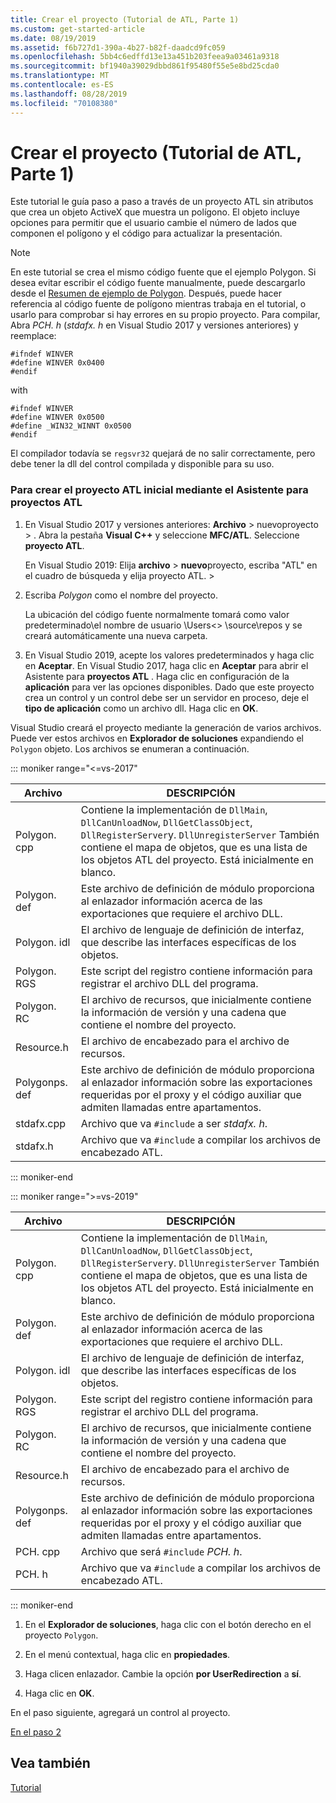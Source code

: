 ```yaml
---
title: Crear el proyecto (Tutorial de ATL, Parte 1)
ms.custom: get-started-article
ms.date: 08/19/2019
ms.assetid: f6b727d1-390a-4b27-b82f-daadcd9fc059
ms.openlocfilehash: 5bb4c6edffd13e13a451b203feea9a03461a9318
ms.sourcegitcommit: bf1940a39029dbbd861f95480f55e5e8bd25cda0
ms.translationtype: MT
ms.contentlocale: es-ES
ms.lasthandoff: 08/28/2019
ms.locfileid: "70108380"
---
```

# <a name="creating-the-project-atl-tutorial-part-1"></a>Crear el proyecto (Tutorial de ATL, Parte 1)

Este tutorial le guía paso a paso a través de un proyecto ATL sin atributos que crea un objeto ActiveX que muestra un polígono. El objeto incluye opciones para permitir que el usuario cambie el número de lados que componen el polígono y el código para actualizar la presentación.

> [!NOTE]
> En este tutorial se crea el mismo código fuente que el ejemplo Polygon. Si desea evitar escribir el código fuente manualmente, puede descargarlo desde el [Resumen de ejemplo de Polygon](https://github.com/Microsoft/VCSamples/tree/master/VC2008Samples/ATL/Controls/Polygon). Después, puede hacer referencia al código fuente de polígono mientras trabaja en el tutorial, o usarlo para comprobar si hay errores en su propio proyecto.
> Para compilar, Abra *PCH. h* (*stdafx. h* en Visual Studio 2017 y versiones anteriores) y reemplace:
> ```
> #ifndef WINVER
> #define WINVER 0x0400
> #endif
> ```
> with
> ```
> #ifndef WINVER
> #define WINVER 0x0500
> #define _WIN32_WINNT 0x0500
> #endif
> ```
> El compilador todavía se `regsvr32` quejará de no salir correctamente, pero debe tener la dll del control compilada y disponible para su uso.

### <a name="to-create-the-initial-atl-project-using-the-atl-project-wizard"></a>Para crear el proyecto ATL inicial mediante el Asistente para proyectos ATL

1. En Visual Studio 2017 y versiones anteriores: **Archivo** > nuevoproyecto > . Abra la pestaña **Visual C++**  y seleccione **MFC/ATL**. Seleccione **proyecto ATL**.

   En Visual Studio 2019: Elija **archivo** > **nuevo**proyecto, escriba "ATL" en el cuadro de búsqueda y elija proyecto ATL. > 

1. Escriba *Polygon* como el nombre del proyecto.

    La ubicación del código fuente normalmente tomará como valor predeterminado\\el nombre de usuario \Users\<> \source\repos y se creará automáticamente una nueva carpeta.

1. En Visual Studio 2019, acepte los valores predeterminados y haga clic en **Aceptar**. 
   En Visual Studio 2017, haga clic en **Aceptar** para abrir el Asistente para **proyectos ATL** . Haga clic en configuración de la **aplicación** para ver las opciones disponibles. Dado que este proyecto crea un control y un control debe ser un servidor en proceso, deje el **tipo de aplicación** como un archivo dll. Haga clic en **OK**.

Visual Studio creará el proyecto mediante la generación de varios archivos. Puede ver estos archivos en **Explorador de soluciones** expandiendo el `Polygon` objeto. Los archivos se enumeran a continuación.

::: moniker range="<=vs-2017"

|Archivo|DESCRIPCIÓN|
|----------|-----------------|
|Polygon. cpp|Contiene la implementación de `DllMain`, `DllCanUnloadNow`, `DllGetClassObject`, `DllRegisterServer`y. `DllUnregisterServer` También contiene el mapa de objetos, que es una lista de los objetos ATL del proyecto. Está inicialmente en blanco.|
|Polygon. def|Este archivo de definición de módulo proporciona al enlazador información acerca de las exportaciones que requiere el archivo DLL.|
|Polygon. idl|El archivo de lenguaje de definición de interfaz, que describe las interfaces específicas de los objetos.|
|Polygon. RGS|Este script del registro contiene información para registrar el archivo DLL del programa.|
|Polygon. RC|El archivo de recursos, que inicialmente contiene la información de versión y una cadena que contiene el nombre del proyecto.|
|Resource.h|El archivo de encabezado para el archivo de recursos.|
|Polygonps. def|Este archivo de definición de módulo proporciona al enlazador información sobre las exportaciones requeridas por el proxy y el código auxiliar que admiten llamadas entre apartamentos.|
|stdafx.cpp|Archivo que va `#include` a ser *stdafx. h*.|
|stdafx.h|Archivo que va `#include` a compilar los archivos de encabezado ATL.|

::: moniker-end

::: moniker range=">=vs-2019"

|Archivo|DESCRIPCIÓN|
|----------|-----------------|
|Polygon. cpp|Contiene la implementación de `DllMain`, `DllCanUnloadNow`, `DllGetClassObject`, `DllRegisterServer`y. `DllUnregisterServer` También contiene el mapa de objetos, que es una lista de los objetos ATL del proyecto. Está inicialmente en blanco.|
|Polygon. def|Este archivo de definición de módulo proporciona al enlazador información acerca de las exportaciones que requiere el archivo DLL.|
|Polygon. idl|El archivo de lenguaje de definición de interfaz, que describe las interfaces específicas de los objetos.|
|Polygon. RGS|Este script del registro contiene información para registrar el archivo DLL del programa.|
|Polygon. RC|El archivo de recursos, que inicialmente contiene la información de versión y una cadena que contiene el nombre del proyecto.|
|Resource.h|El archivo de encabezado para el archivo de recursos.|
|Polygonps. def|Este archivo de definición de módulo proporciona al enlazador información sobre las exportaciones requeridas por el proxy y el código auxiliar que admiten llamadas entre apartamentos.|
|PCH. cpp|Archivo que será `#include` *PCH. h*.|
|PCH. h|Archivo que va `#include` a compilar los archivos de encabezado ATL.|

::: moniker-end

1. En el **Explorador de soluciones**, haga clic con el botón derecho en el proyecto `Polygon`.

1. En el menú contextual, haga clic en **propiedades**.

1. Haga clicen enlazador. Cambie la opción **por UserRedirection** a **sí**.

1. Haga clic en **OK**.

En el paso siguiente, agregará un control al proyecto.

[En el paso 2](../atl/adding-a-control-atl-tutorial-part-2.md)

## <a name="see-also"></a>Vea también

[Tutorial](../atl/active-template-library-atl-tutorial.md)
